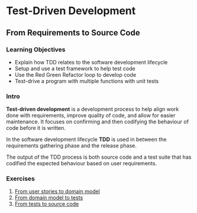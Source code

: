 # Test-Driven Development

## From Requirements to Source Code

### Learning Objectives
- Explain how TDD relates to the software development lifecycle
- Setup and use a test framework to help test code
- Use the Red Green Refactor loop to develop code
- Test-drive a program with multiple functions with unit tests

### Intro
**Test-driven development** is a development process to help align work done with requirements, improve quality of code, and allow for easier maintenance. It focuses on confirming and then codifying the behaviour of code before it is written.

In the software development lifecycle **TDD** is used in between the requirements gathering phase and the release phase.

The output of the TDD process is both source code and a test suite that has codified the expected behaviour based on user requirements.

### Exercises

1. [From user stories to domain model](./exercises/from-user-stories-to-domain-model.md)
2. [From domain model to tests](./exercises/from-domain-model-to-tests.md)
3. [From tests to source code](./exercises/from-tests-to-source-code.md)
